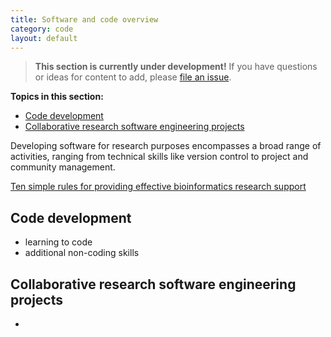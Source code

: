 ```yaml
---
title: Software and code overview
category: code
layout: default
---
```


> **This section is currently under development!**
> If you have questions or ideas for content to add,
> please [file an issue](https://github.com/chanzuckerberg/open-science/issues).

**Topics in this section:**
- [Code development](#code-development)
- [Collaborative research software engineering projects](#collaborative-research-software-engineering-projects)

Developing software for research purposes encompasses a 
broad range of activities,
ranging from technical skills like version control
to project and community management.

[Ten simple rules for providing effective bioinformatics research support](https://journals.plos.org/ploscompbiol/article?id=10.1371/journal.pcbi.1007531)

## Code development

- learning to code
- additional non-coding skills

## Collaborative research software engineering projects

- 
